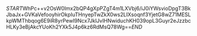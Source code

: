 $START$WhPc++v2OsW0lmx2bQP4gXpPZgT4m1LXVbj6/iJ0iYWsvioDpgT3BkJbaJx+GVKaVefooyhirOkpIuTHnyepTwZkX0ws2LIXsoqnf3YjetG8wZ71MESLkpWMThbqog6E9iR8yrPewI9Ncx7JklJvIHNwiduchKH039opL3Guyr2eJzzbcHLKy3eBjAkcYUoKh2YXk5J4p6kz6RdMsQ78Wg==$END$